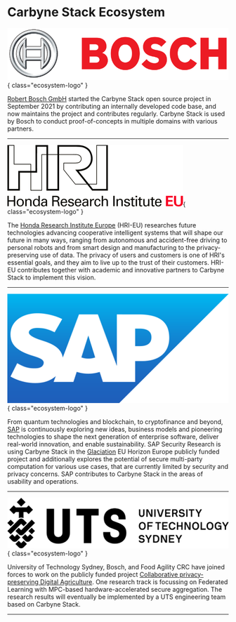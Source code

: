 # Carbyne Stack Ecosystem

<a name="bosch"></a>
![Bosch Logo](../images/ecosystem/bosch-logo.png){ class="ecosystem-logo" }

[Robert Bosch GmbH][bosch] started the Carbyne Stack open source project in
September 2021 by contributing an internally developed code base, and now
maintains the project and contributes regularly. Carbyne Stack is used by Bosch
to conduct proof-of-concepts in multiple domains with various partners.

---

<a name="hri"></a>
![HRI Logo](../images/ecosystem/hri-logo-black.png){ class="ecosystem-logo" }

The [Honda Research Institute Europe][hri] (HRI-EU) researches future
technologies advancing cooperative intelligent systems that will shape our
future in many ways, ranging from autonomous and accident-free driving to
personal robots and from smart design and manufacturing to the
privacy-preserving use of data. The privacy of users and customers is one of
HRI's essential goals, and they aim to live up to the trust of their customers.
HRI-EU contributes together with academic and innovative partners to Carbyne
Stack to implement this vision.

---

<a name="sap"></a>
![SAP Logo](../images/ecosystem/sap-logo.png){ class="ecosystem-logo" }

From quantum technologies and blockchain, to cryptofinance and beyond,
[SAP][sap] is continuously exploring new ideas, business models and pioneering
technologies to shape the next generation of enterprise software, deliver
real-world innovation, and enable sustainability. SAP Security Research is
using Carbyne Stack in the [Glaciation][glaciation] EU Horizon Europe publicly
funded project and additionally explores the potential of secure multi-party
computation for various use cases, that are currently limited by security and
privacy concerns. SAP contributes to Carbyne Stack in the areas of usability
and operations.

---

<a name="uts"></a>
![UTS Logo](../images/ecosystem/uts-logo.png){ class="ecosystem-logo" }

University of Technology Sydney, Bosch, and Food Agility CRC have joined forces
to work on the publicly funded project [Collaborative privacy-preserving Digital
Agriculture][fa117]. One research track is focussing on Federated Learning with
MPC-based hardware-accelerated secure aggregation. The research results will
eventually be implemented by a UTS engineering team based on Carbyne Stack.

---

[bosch]: https://www.bosch.com
[fa117]: https://www.foodagility.com/research/protecting-data-in-digital-agriculture
[glaciation]: https://glaciation-project.eu/
[hri]: https://www.honda-ri.de/
[sap]: https://www.sap.com/
